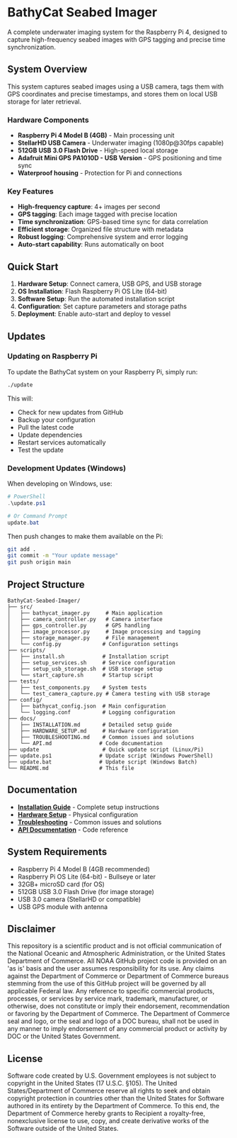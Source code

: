 # BathyCat Seabed Imager

A complete underwater imaging system for the Raspberry Pi 4, designed to capture high-frequency seabed images with GPS tagging and precise time synchronization.

## System Overview

This system captures seabed images using a USB camera, tags them with GPS coordinates and precise timestamps, and stores them on local USB storage for later retrieval.

### Hardware Components

- **Raspberry Pi 4 Model B (4GB)** - Main processing unit
- **StellarHD USB Camera** - Underwater imaging (1080p@30fps capable)
- **512GB USB 3.0 Flash Drive** - High-speed local storage
- **Adafruit Mini GPS PA1010D - USB Version** - GPS positioning and time sync
- **Waterproof housing** - Protection for Pi and connections

### Key Features

- **High-frequency capture**: 4+ images per second
- **GPS tagging**: Each image tagged with precise location
- **Time synchronization**: GPS-based time sync for data correlation
- **Efficient storage**: Organized file structure with metadata
- **Robust logging**: Comprehensive system and error logging
- **Auto-start capability**: Runs automatically on boot

## Quick Start

1. **Hardware Setup**: Connect camera, USB GPS, and USB storage
2. **OS Installation**: Flash Raspberry Pi OS Lite (64-bit)
3. **Software Setup**: Run the automated installation script
4. **Configuration**: Set capture parameters and storage paths
5. **Deployment**: Enable auto-start and deploy to vessel

## Updates

### Updating on Raspberry Pi

To update the BathyCat system on your Raspberry Pi, simply run:

```bash
./update
```

This will:
- Check for new updates from GitHub
- Backup your configuration
- Pull the latest code
- Update dependencies
- Restart services automatically
- Test the update

### Development Updates (Windows)

When developing on Windows, use:

```powershell
# PowerShell
.\update.ps1

# Or Command Prompt
update.bat
```

Then push changes to make them available on the Pi:

```bash
git add .
git commit -m "Your update message"
git push origin main
```

## Project Structure

```
BathyCat-Seabed-Imager/
├── src/
│   ├── bathycat_imager.py     # Main application
│   ├── camera_controller.py   # Camera interface
│   ├── gps_controller.py      # GPS handling
│   ├── image_processor.py     # Image processing and tagging
│   ├── storage_manager.py     # File management
│   └── config.py             # Configuration settings
├── scripts/
│   ├── install.sh            # Installation script
│   ├── setup_services.sh     # Service configuration
│   ├── setup_usb_storage.sh  # USB storage setup
│   └── start_capture.sh      # Startup script
├── tests/
│   ├── test_components.py    # System tests
│   └── test_camera_capture.py # Camera testing with USB storage
├── config/
│   ├── bathycat_config.json  # Main configuration
│   └── logging.conf          # Logging configuration
├── docs/
│   ├── INSTALLATION.md       # Detailed setup guide
│   ├── HARDWARE_SETUP.md     # Hardware configuration
│   ├── TROUBLESHOOTING.md    # Common issues and solutions
│   └── API.md               # Code documentation
├── update                    # Quick update script (Linux/Pi)
├── update.ps1               # Update script (Windows PowerShell)
├── update.bat               # Update script (Windows Batch)
└── README.md                # This file
```

## Documentation

- **[Installation Guide](docs/INSTALLATION.md)** - Complete setup instructions
- **[Hardware Setup](docs/HARDWARE_SETUP.md)** - Physical configuration
- **[Troubleshooting](docs/TROUBLESHOOTING.md)** - Common issues and solutions
- **[API Documentation](docs/API.md)** - Code reference

## System Requirements

- Raspberry Pi 4 Model B (4GB recommended)
- Raspberry Pi OS Lite (64-bit) - Bullseye or later
- 32GB+ microSD card (for OS)
- 512GB USB 3.0 Flash Drive (for image storage)
- USB 3.0 camera (StellarHD or compatible)
- USB GPS module with antenna

## Disclaimer

This repository is a scientific product and is not official communication of the National Oceanic and Atmospheric Administration, or the United States Department of Commerce. All NOAA GitHub project code is provided on an 'as is' basis and the user assumes responsibility for its use. Any claims against the Department of Commerce or Department of Commerce bureaus stemming from the use of this GitHub project will be governed by all applicable Federal law. Any reference to specific commercial products, processes, or services by service mark, trademark, manufacturer, or otherwise, does not constitute or imply their endorsement, recommendation or favoring by the Department of Commerce. The Department of Commerce seal and logo, or the seal and logo of a DOC bureau, shall not be used in any manner to imply endorsement of any commercial product or activity by DOC or the United States Government.

## License

Software code created by U.S. Government employees is not subject to copyright in the United States (17 U.S.C. §105). The United States/Department of Commerce reserve all rights to seek and obtain copyright protection in countries other than the United States for Software authored in its entirety by the Department of Commerce. To this end, the Department of Commerce hereby grants to Recipient a royalty-free, nonexclusive license to use, copy, and create derivative works of the Software outside of the United States.

